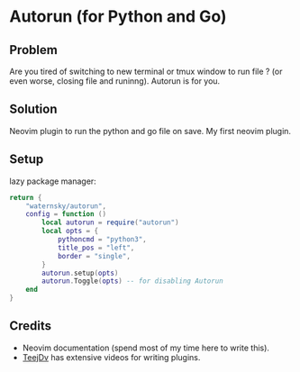 # Autorun (for Python and Go)

## Problem
Are you tired of switching to new terminal or tmux window to run file ? (or even worse, closing file and runinng).
Autorun is for you.

## Solution
Neovim plugin to run the python and go file on save.
My first neovim plugin.

## Setup

lazy package manager:
```lua
return {
    "waternsky/autorun",
    config = function ()
        local autorun = require("autorun")
        local opts = {
            pythoncmd = "python3",
            title_pos = "left",
            border = "single",
        }
        autorun.setup(opts)
        autorun.Toggle(opts) -- for disabling Autorun
    end
}
```

## Credits
* Neovim documentation (spend most of my time here to write this).
* [TeejDv](https://www.youtube.com/@teej_dv/videos) has extensive videos for writing plugins.
